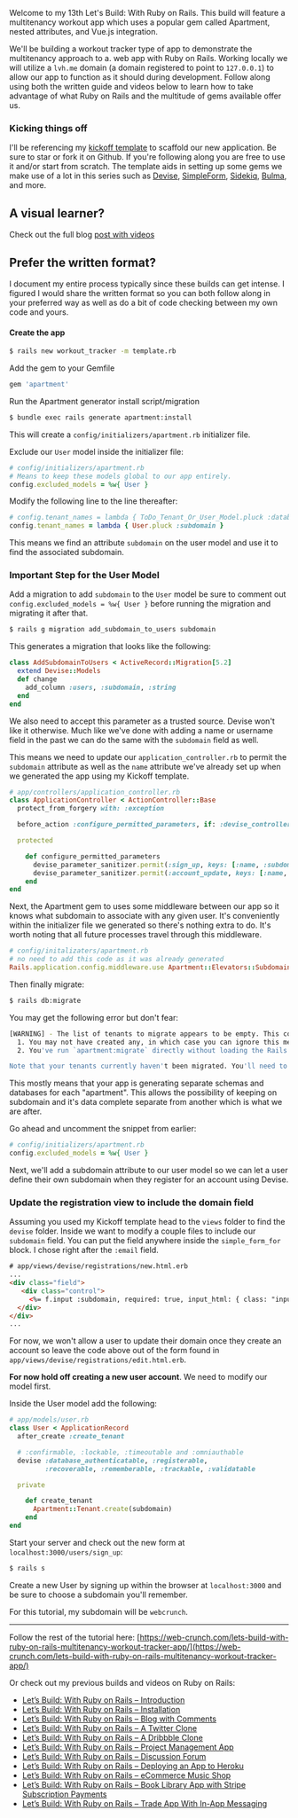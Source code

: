 
Welcome to my 13th Let's Build: With Ruby on Rails. This build will feature a multitenancy workout app which uses a popular gem called Apartment, nested attributes, and Vue.js integration.

We'll be building a workout tracker type of app to demonstrate the multitenancy approach to a. web app with Ruby on Rails. Working locally we will utilize a `lvh.me` domain (a domain registered to point to `127.0.0.1`) to allow our app to function as it should during development. Follow along using both the written guide and videos below to learn how to take advantage of what Ruby on Rails and the multitude of gems available offer us.


### Kicking things off

I'll be referencing my [kickoff template](https://github.com/justalever/kickoff) to scaffold our new application. Be sure to star or fork it on Github. If you're following along you are free to use it and/or start from scratch. The template aids in setting up some gems we make use of a lot in this series such as [Devise](https://github.com/plataformatec/devise), [SimpleForm](https://github.com/plataformatec/simple_form), [Sidekiq](https://github.com/mperham/sidekiq), [Bulma](https://github.com/joshuajansen/bulma-rails), and more.

## A visual learner?
Check out the full blog [post with videos](https://web-crunch.com/lets-build-with-ruby-on-rails-multitenancy-workout-tracker-app/)

## Prefer the written format?
I document my entire process typically since these builds can get intense. I figured I would share the written format so you can both follow along in your preferred way as well as do a bit of code checking between my own code and yours.

#### Create the app

```bash
$ rails new workout_tracker -m template.rb
```

Add the gem to your Gemfile

```ruby
gem 'apartment'
```

Run the Apartment generator install script/migration

```bash
$ bundle exec rails generate apartment:install
```

This will create a `config/initializers/apartment.rb` initializer file.

Exclude our `User` model inside the initializer file:

```ruby
# config/initializers/apartment.rb
# Means to keep these models global to our app entirely.
config.excluded_models = %w{ User }
```

Modify the following line to the line thereafter:

```ruby
# config.tenant_names = lambda { ToDo_Tenant_Or_User_Model.pluck :database }
config.tenant_names = lambda { User.pluck :subdomain }
```

This means we find an attribute `subdomain` on the user model and use it to find the associated subdomain.

### Important Step for the User Model

Add a migration to add `subdomain` to the `User` model be sure to comment out `config.excluded_models = %w{ User }` before running the migration and migrating it after that.

```bash
$ rails g migration add_subdomain_to_users subdomain
```

This generates a migration that looks like the following:

```ruby
class AddSubdomainToUsers < ActiveRecord::Migration[5.2]
  extend Devise::Models
  def change
    add_column :users, :subdomain, :string
  end
end
```

We also need to accept this parameter as a trusted source. Devise won't like it otherwise. Much like we've done with adding a name or username field in the past we can do the same with the `subdomain` field as well.

This means we need to update our `application_controller.rb` to permit the `subdomain` attribute as well as the `name` attribute we've already set up when we generated the app using my Kickoff template.

```ruby
# app/controllers/application_controller.rb
class ApplicationController < ActionController::Base
  protect_from_forgery with: :exception

  before_action :configure_permitted_parameters, if: :devise_controller?

  protected

    def configure_permitted_parameters
      devise_parameter_sanitizer.permit(:sign_up, keys: [:name, :subdomain])
      devise_parameter_sanitizer.permit(:account_update, keys: [:name, :subdomain])
    end
end
```

Next, the Apartment gem to uses some middleware between our app so it knows what subdomain to associate with any given user. It's conveniently within the initializer file we generated so there's nothing extra to do. It's worth noting that all future processes travel through this middleware.

```ruby
# config/initalizaters/apartment.rb
# no need to add this code as it was already generated
Rails.application.config.middleware.use Apartment::Elevators::Subdomain
```

Then finally migrate:

```bash
$ rails db:migrate
```

You may get the following error but don't fear:

```bash
[WARNING] - The list of tenants to migrate appears to be empty. This could mean a few things:
  1. You may not have created any, in which case you can ignore this message
  2. You've run `apartment:migrate` directly without loading the Rails environment * `apartment:migrate` is now deprecated. Tenants will automatically be migrated with `db:migrate`

Note that your tenants currently haven't been migrated. You'll need to run `db:migrate` to rectify this.
```

This mostly means that your app is generating separate schemas and databases for each "apartment". This allows the possibility of keeping on subdomain and it's data complete separate from another which is what we are after.


Go ahead and uncomment the snippet from earlier:

```ruby
# config/initializers/apartment.rb
config.excluded_models = %w{ User }
```

Next, we'll add a subdomain attribute to our user model so we can let a user define their own subdomain when they register for an account using Devise.

### Update the registration view to include the domain field

Assuming you used my Kickoff template head to the `views` folder to find the `devise` folder. Inside we want to modify a couple files to include our `subdomain` field. You can put the field anywhere inside the `simple_form_for` block. I chose right after the `:email` field.

```html
# app/views/devise/registrations/new.html.erb
...
<div class="field">
   <div class="control">
     <%= f.input :subdomain, required: true, input_html: { class: "input"}, wrapper: false, label_html: { class: "label" } %>
  </div>
</div>
...

```

For now, we won't allow a user to update their domain once they create an account so leave the code above out of the form found in `app/views/devise/registrations/edit.html.erb`.

**For now hold off creating a new user account**. We need to modify our model first.

Inside the User model add the following:

```ruby
# app/models/user.rb
class User < ApplicationRecord
  after_create :create_tenant

  # :confirmable, :lockable, :timeoutable and :omniauthable
  devise :database_authenticatable, :registerable,
         :recoverable, :rememberable, :trackable, :validatable

  private

    def create_tenant
      Apartment::Tenant.create(subdomain)
    end
end

```

Start your server and check out the new form at `localhost:3000/users/sign_up`:

```bash
$ rails s
```

Create a new User by signing up within the browser at `localhost:3000` and be sure to choose a subdomain you'll remember.

For this tutorial, my subdomain will be `webcrunch`.

---

Follow the rest of the tutorial here: [https://web-crunch.com/lets-build-with-ruby-on-rails-multitenancy-workout-tracker-app/](https://web-crunch.com/lets-build-with-ruby-on-rails-multitenancy-workout-tracker-app/)


Or check out my previous builds and videos on Ruby on Rails:

- [Let’s Build: With Ruby on Rails – Introduction](https://web-crunch.com/lets-build-with-ruby-on-rails-introduction/)
- [Let’s Build: With Ruby on Rails – Installation](https://web-crunch.com/lets-build-with-ruby-on-rails-installation/)
- [Let’s Build: With Ruby on Rails – Blog with Comments](https://web-crunch.com/lets-build-with-ruby-on-rails-blog-with-comments)
- [Let’s Build: With Ruby on Rails – A Twitter Clone](https://web-crunch.com/lets-build-with-ruby-on-rails-a-twitter-clone/)
- [Let’s Build: With Ruby on Rails – A Dribbble Clone](https://web-crunch.com/lets-build-dribbble-clone-with-ruby-on-rails/)
- [Let’s Build: With Ruby on Rails – Project Management App](https://web-crunch.com/lets-build-with-ruby-on-rails-project-management-app/)
- [Let’s Build: With Ruby on Rails – Discussion Forum](https://web-crunch.com/lets-build-with-ruby-on-rails-discussion-forum/)
- [Let’s Build: With Ruby on Rails – Deploying an App to Heroku](https://web-crunch.com/lets-build-with-ruby-on-rails-deploying-an-app-to-heroku/)
- [Let’s Build: With Ruby on Rails – eCommerce Music Shop](https://web-crunch.com/ruby-on-rails-ecommerce-music-shop/)
- [Let’s Build: With Ruby on Rails – Book Library App with Stripe Subscription Payments](https://web-crunch.com/lets-build-ruby-on-rails-book-library-stripe-subscription-payments/)
- [Let’s Build: With Ruby on Rails – Trade App With In-App Messaging](https://web-crunch.com/lets-build-with-ruby-on-rails-trade-app-in-app-messaging/)
